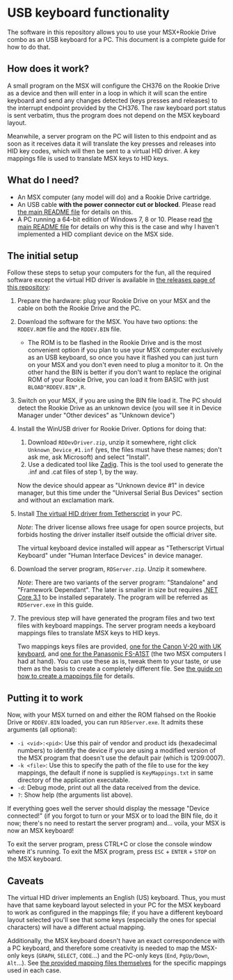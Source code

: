 # USB keyboard functionality

The software in this repository allows you to use your MSX+Rookie Drive combo as an USB keyboard for a PC. This document is a complete guide for how to do that.


## How does it work?

A small program on the MSX will configure the CH376 on the Rookie Drive as a device and then will enter in a loop in which it will scan the entire keyboard and send any changes detected (keys presses and releases) to the interrupt endpoint provided by the CH376. The raw keyboard port status is sent verbatim, thus the program does not depend on the MSX keyboard layout.

Meanwhile, a server program on the PC will listen to this endpoint and as soon as it receives data it will translate the key presses and releases into HID key codes, which will then be sent to a virtual HID driver. A key mappings file is used to translate MSX keys to HID keys.


## What do I need?

* An MSX computer (any model will do) and a Rookie Drive cartridge.
* An USB cable **with the power connector cut or blocked**. Please read [the main README file](https://github.com/Konamiman/NestorDevice/blob/main/README.md) for details on this.
* A PC running a 64-bit edition of Windows 7, 8 or 10. Please read [the main README file](https://github.com/Konamiman/NestorDevice/blob/main/README.md) for details on why this is the case and why I haven't implemented a HID compliant device on the MSX side.


## The initial setup

Follow these steps to setup your computers for the fun, all the required software except the virtual HID driver is available in [the releases page of this repository](https://github.com/Konamiman/NestorDevice/releases):

1. Prepare the hardware: plug your Rookie Drive on your MSX and the cable on both the Rookie Drive and the PC.

2. Download the software for the MSX. You have two options: the `RDDEV.ROM` file and the `RDDEV.BIN` file. 

   * The ROM is to be flashed in the Rookie Drive and is the most convenient option if you plan to use your MSX computer exclusively as an USB keyboard, so once you have it flashed you can just turn on your MSX and you don't even need to plug a monitor to it. On the other hand the BIN is better if you don't want to replace the original ROM of your Rookie Drive, you can load it from BASIC with just `BLOAD"RDDEV.BIN",R`.

3. Switch on your MSX, if you are using the BIN file load it. The PC should detect the Rookie Drive as an unknown device (you will see it in Device Manager under "Other devices" as "Unknown device")

4. Install the WinUSB driver for Rookie Driver. Options for doing that:

   1. Download `RDDevDriver.zip`, unzip it somewhere, right click `Unknown_Device_#1.inf` (yes, the files must have these names; don't ask me, ask Microsoft) and select "Install".
   2. Use a dedicated tool like [Zadig](https://zadig.akeo.ie/). This is the tool used to generate the .inf and .cat files of step 1, by the way.

   Now the device should appear as "Unknown device #1" in device manager, but this time under the "Universal Serial Bus Devices" section and without an exclamation mark.

5. Install [The virtual HID driver from Tetherscript](https://tetherscript.com/hid-driver-kit-download/) in your PC.

   _Note_: The driver license allows free usage for open source projects, but forbids hosting the driver installer itself outside the official driver site.

   The virtual keyboard device installed will appear as "Tetherscript Virtual Keyboard" under "Human Interface Devices" in device manager.

6. Download the server program, `RDServer.zip`. Unzip it somewhere.

   _Note_: There are two variants of the server program: "Standalone" and "Framework Dependant". The later is smaller in size but requires [.NET Core 3.1](https://dotnet.microsoft.com/download/dotnet/3.1) to be installed separately. The program will be referred as `RDServer.exe` in this guide.

7. The previous step will have generated the program files and two text files with keyboard mappings. The server program needs a keyboard mappings files to translate MSX keys to HID keys.

   Two mappings keys files are provided, [one for the Canon V-20 with UK keyboard](https://github.com/Konamiman/NestorDevice/blob/main/dotNet/RookieDriveDeviceServer/Server/KeyMappings_Canon_V20_UK.txt), and [one for the Panasonic FS-A1ST](https://github.com/Konamiman/NestorDevice/blob/main/dotNet/RookieDriveDeviceServer/Server/KeyMappings_TurboR.txt) (the two MSX computers I had at hand). You can use these as is, tweak them to your taste, or use them as the basis to create a completely different file. See [the guide on how to create a mappings file](https://github.com/Konamiman/NestorDevice/blob/main/docs/MappingFiles.md) for details.


## Putting it to work

Now, with your MSX turned on and either the ROM flahsed on the Rookie Drive or `RDDEV.BIN` loaded, you can run `RDServer.exe`. It admits these arguments (all optional):

* `-i <vid>:<pid>`: Use this pair of vendor and product ids (hexadecimal numbers) to identify the device if you are using a modified version of the MSX program that doesn't use the default pair (which is 1209:0007).
* `-k <file>`: Use this to specify the path of the file to use for the key mappings, the default if none is supplied is `KeyMappings.txt` in same directory of the application executable.
* `-d`: Debug mode, print out all the data received from the device.
* `?`: Show help (the arguments list above).

If everything goes well the server should display the message "Device connected!" (if you forgot to turn or your MSX or to load the BIN file, do it now; there's no need to restart the server program) and... voila, your MSX is now an MSX keyboard!

To exit the server program, press CTRL+C or close the console window where it's running. To exit the MSX program, press `ESC` + `ENTER` + `STOP` on the MSX keyboard.


## Caveats

The virtual HID driver implements an English (US) keyboard. Thus, you must have that same keyboard layout selected in your PC for the MSX keyboard to work as configured in the mappings file; if you have a different keyboard layout selected you'll see that some keys (especially the ones for special characters) will have a different actual mapping.

Additionally, the MSX keyboard doesn't have an exact correspondence with a PC keyboard, and therefore some creativity is needed to map the MSX-only keys (`GRAPH`, `SELECT`, `CODE`...) and the PC-only keys (`End`, `PgUp/Down`, `Alt`...). See [the provided mapping files themselves](https://github.com/Konamiman/NestorDevice/tree/main/dotNet/RookieDriveDeviceServer/Server) for the specific mappings used in each case.


